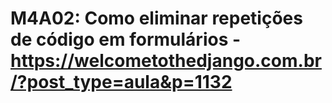# M4A02: Como eliminar repetições de código em formulários - https://welcometothedjango.com.br/?post_type=aula&p=1132